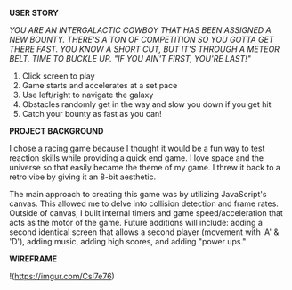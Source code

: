 **USER STORY**

*YOU ARE AN INTERGALACTIC COWBOY THAT HAS BEEN ASSIGNED A NEW BOUNTY. THERE'S A TON OF COMPETITION SO YOU GOTTA GET THERE FAST. YOU KNOW A SHORT CUT, BUT IT'S THROUGH A METEOR BELT. TIME TO BUCKLE UP. "IF YOU AIN'T FIRST, YOU'RE LAST!"*

1) Click screen to play
2) Game starts and accelerates at a set pace
3) Use left/right to navigate the galaxy
4) Obstacles randomly get in the way and slow you down if you get hit
5) Catch your bounty as fast as you can!

**PROJECT BACKGROUND**

I chose a racing game because I thought it would be a fun way to test reaction skills while providing a quick end game. I love space and the universe so that easily became the theme of my game. I threw it back to a retro vibe by giving it an 8-bit aesthetic.

The main approach to creating this game was by utilizing JavaScript's canvas. This allowed me to delve into collision detection and frame rates. Outside of canvas, I built internal timers and game speed/acceleration that acts as the motor of the game. Future additions will include: adding a second identical screen that allows a second player (movement with 'A' & 'D'), adding music, adding high scores, and adding "power ups."

**WIREFRAME**

!(https://imgur.com/Csl7e76)
